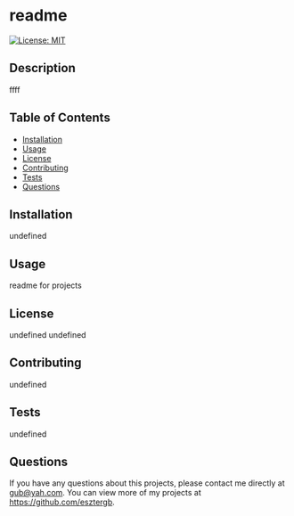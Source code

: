 # readme
 [![License: MIT](https://img.shields.io/badge/License-MIT-yellow.svg)](https://opensource.org/licenses/MIT)
  
  ## Description 
  ffff

  ## Table of Contents
  * [Installation](#installation)
  * [Usage](#usage)
  * [License](#license)
  * [Contributing](#contributing)
  * [Tests](#tests)
  * [Questions](#questions)
  
  ## Installation 
  undefined

  ## Usage 
  readme for projects

  ## License 
  undefined
  undefined

  ## Contributing 
  undefined

  ## Tests
  undefined

  ## Questions
  If you have any questions about this projects, please contact me directly at gub@yah.com. You can view more of my projects at https://github.com/esztergb.

